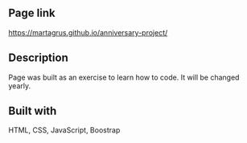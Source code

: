 ## Page link
https://martagrus.github.io/anniversary-project/

## Description
Page was built as an exercise to learn how to code. It will be changed yearly.

## Built with
HTML, CSS, JavaScript, Boostrap